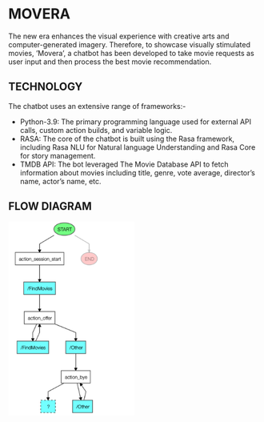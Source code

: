 # MOVERA

The new era enhances the visual experience with creative arts and computer-generated imagery. Therefore, to showcase visually stimulated movies, ’Movera’, a chatbot has been developed to take movie requests as user input and then process the best movie recommendation.

## TECHNOLOGY

The chatbot uses an extensive range of frameworks:-
- Python-3.9: The primary programming language used for external API calls, custom action builds, and variable logic.
- RASA: The core of the chatbot is built using the Rasa framework, including Rasa NLU for Natural language Understanding and Rasa Core for story management.
- TMDB API: The bot leveraged The Movie Database API to fetch information about movies including title, genre, vote average, director’s name, actor’s name, etc.

## FLOW DIAGRAM

<div style="display: flex; flex-direction: row;">
  <img src="/assets/Flow.png" alt="Flow Image" style="width: 50%;">
</div>
